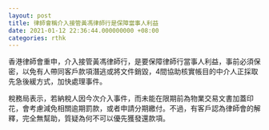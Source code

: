 ```yaml
---
layout: post
title: 律師會稱介入接管黃馮律師行是保障當事人利益
date: 2021-01-12 22:36:44.000000000 +08:00
categories: rthk
---
```


香港律師會重申，介入接管黃馮律師行，是要保障律師行當事人利益，事前必須保密，以免有人帶同客戶款項潛逃或將文件銷毀，4間協助核實帳目的中介人正採取先急後緩方式，加快處理事件。

稅務局表示，若納稅人因今次介入事件，而未能在限期前為物業交易文書加蓋印花，會考慮減免相關逾期罰款，或者申請分期繳付。不過，有客戶認為律師會的解釋，完全無幫助，質疑為何不可以優先獲發還款項。
